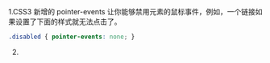 1.CSS3 新增的 pointer-events 让你能够禁用元素的鼠标事件，例如，一个链接如果设置了下面的样式就无法点击了。

```css
.disabled { pointer-events: none; }
```

2.